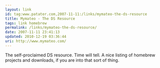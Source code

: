```yaml
---
layout: link
id: tag:www.patater.com,2007-11-11:/links/mymateo-the-ds-resource
title: Mymateo - The DS Resource
tags: link homebrew
permalink: /links/mymateo-the-ds-resource/
date: 2007-11-11 23:41:13
updated: 2010-12-19 03:36:44
uri: http://www.mymateo.com/
---
```

The self-proclaimed DS resource. Time will tell. A nice listing of homebrew
projects and downloads, if you are into that sort of thing.
